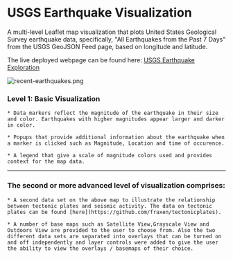 # USGS Earthquake Visualization

A multi-level Leaflet map visualization that plots United States Geological Survey earthquake data, specifically, "All Earthquakes from the Past 7 Days" from the USGS GeoJSON Feed page, based on longitude and latitude.

The live deployed webpage can be found here: [USGS Earthquake Exploration](https://zenacar.github.io/USGS-Earthquake-Exploration/)

![recent-earthquakes.png](images/recent-earthquakes.png)

### Level 1: Basic Visualization


	* Data markers reflect the magnitude of the earthquake in their size and color. Earthquakes with higher magnitudes appear larger and darker in color.

	* Popups that provide additional information about the earthquake when a marker is clicked such as Magnitude, Location and time of occurence.

	* A legend that give a scale of magnitude colors used and provides context for the map data.

- - -

### The second or more advanced level of visualization comprises:

	* A second data set on the above map to illustrate the relationship between tectonic plates and seismic activity. The data on tectonic plates can be found [here](https://github.com/fraxen/tectonicplates).

	* A number of base maps such as Satellite View,Grayscale View and Outdoors View are provided to the user to choose from. Also the two different data sets are separated into overlays that can be turned on and off independently and layer controls were added to give the user the ability to view the overlays / basemaps of their choice.




